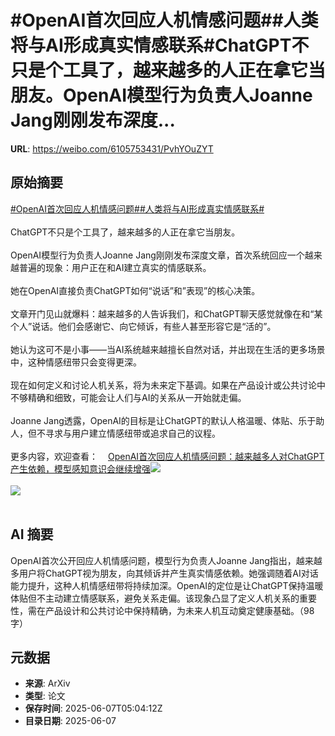 # #OpenAI首次回应人机情感问题##人类将与AI形成真实情感联系#ChatGPT不只是个工具了，越来越多的人正在拿它当朋友。OpenAI模型行为负责人Joanne Jang刚刚发布深度...

**URL**: https://weibo.com/6105753431/PvhYOuZYT

## 原始摘要

<a href="https://m.weibo.cn/search?containerid=231522type%3D1%26t%3D10%26q%3D%23OpenAI%E9%A6%96%E6%AC%A1%E5%9B%9E%E5%BA%94%E4%BA%BA%E6%9C%BA%E6%83%85%E6%84%9F%E9%97%AE%E9%A2%98%23&amp;extparam=%23OpenAI%E9%A6%96%E6%AC%A1%E5%9B%9E%E5%BA%94%E4%BA%BA%E6%9C%BA%E6%83%85%E6%84%9F%E9%97%AE%E9%A2%98%23" data-hide=""><span class="surl-text">#OpenAI首次回应人机情感问题#</span></a><a href="https://m.weibo.cn/search?containerid=231522type%3D1%26t%3D10%26q%3D%23%E4%BA%BA%E7%B1%BB%E5%B0%86%E4%B8%8EAI%E5%BD%A2%E6%88%90%E7%9C%9F%E5%AE%9E%E6%83%85%E6%84%9F%E8%81%94%E7%B3%BB%23&amp;extparam=%23%E4%BA%BA%E7%B1%BB%E5%B0%86%E4%B8%8EAI%E5%BD%A2%E6%88%90%E7%9C%9F%E5%AE%9E%E6%83%85%E6%84%9F%E8%81%94%E7%B3%BB%23" data-hide=""><span class="surl-text">#人类将与AI形成真实情感联系#</span></a><br><br>ChatGPT不只是个工具了，越来越多的人正在拿它当朋友。<br><br>OpenAI模型行为负责人Joanne Jang刚刚发布深度文章，首次系统回应一个越来越普遍的现象：用户正在和AI建立真实的情感联系。<br><br>她在OpenAI直接负责ChatGPT如何“说话”和”表现”的核心决策。<br><br>文章开门见山就爆料：越来越多的人告诉我们，和ChatGPT聊天感觉就像在和“某个人”说话。他们会感谢它、向它倾诉，有些人甚至形容它是“活的”。<br><br>她认为这可不是小事——当AI系统越来越擅长自然对话，并出现在生活的更多场景中，这种情感纽带只会变得更深。<br><br>现在如何定义和讨论人机关系，将为未来定下基调。如果在产品设计或公共讨论中不够精确和细致，可能会让人们与AI的关系从一开始就走偏。<br><br>Joanne Jang透露，OpenAI的目标是让ChatGPT的默认人格温暖、体贴、乐于助人，但不寻求与用户建立情感纽带或追求自己的议程。<br><br>更多内容，欢迎查看：<a href="https://weibo.cn/sinaurl?u=https%3A%2F%2Fmp.weixin.qq.com%2Fs%2FgGmspU-IvYZGgrdbAJpLWA" data-hide=""><span class="url-icon"><img style="width: 1rem;height: 1rem" src="https://h5.sinaimg.cn/upload/2015/09/25/3/timeline_card_small_web_default.png" referrerpolicy="no-referrer"></span><span class="surl-text">OpenAI首次回应人机情感问题：越来越多人对ChatGPT产生依赖，模型感知意识会继续增强</span></a><img style="" src="https://tvax3.sinaimg.cn/large/006Fd7o3gy1i25olf3tgkj30zk0e9qdf.jpg" referrerpolicy="no-referrer"><br><br><img style="" src="https://tvax4.sinaimg.cn/large/006Fd7o3gy1i25olgkuo7j30zk0o446w.jpg" referrerpolicy="no-referrer"><br><br>

## AI 摘要

OpenAI首次公开回应人机情感问题，模型行为负责人Joanne Jang指出，越来越多用户将ChatGPT视为朋友，向其倾诉并产生真实情感依赖。她强调随着AI对话能力提升，这种人机情感纽带将持续加深。OpenAI的定位是让ChatGPT保持温暖体贴但不主动建立情感联系，避免关系走偏。该现象凸显了定义人机关系的重要性，需在产品设计和公共讨论中保持精确，为未来人机互动奠定健康基础。（98字）

## 元数据

- **来源**: ArXiv
- **类型**: 论文
- **保存时间**: 2025-06-07T05:04:12Z
- **目录日期**: 2025-06-07
